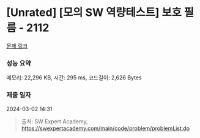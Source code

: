 # [Unrated] [모의 SW 역량테스트] 보호 필름 - 2112 

[문제 링크](https://swexpertacademy.com/main/code/problem/problemDetail.do?contestProbId=AV5V1SYKAaUDFAWu) 

### 성능 요약

메모리: 22,296 KB, 시간: 295 ms, 코드길이: 2,626 Bytes

### 제출 일자

2024-03-02 14:31



> 출처: SW Expert Academy, https://swexpertacademy.com/main/code/problem/problemList.do